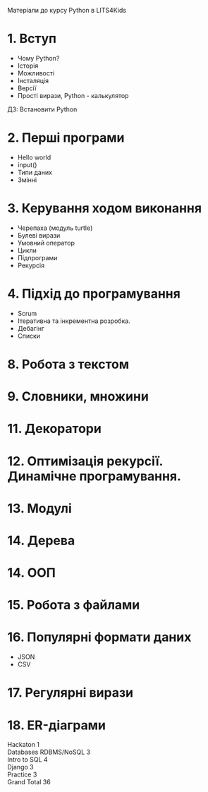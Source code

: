 Матеріали до курсу Python в LITS4Kids

# 1. Вступ
* Чому Python? 
* Історія
* Можливості
* Інсталяція
* Версії
* Прості вирази, Python - калькулятор

ДЗ: Встановити Python

# 2. Перші програми
* Hello world
* input()
* Типи даних
* Змінні

# 3. Керування ходом виконання
* Черепаха (модуль turtle)
* Булеві вирази
* Умовний оператор
* Цикли
* Підпрограми
* Рекурсія

# 4. Підхід до програмування
* Scrum
* Ітеративна та інкрементна розробка.
* Дебагінг
* Списки


# 8. Робота з текстом

# 9. Словники, множини

# 11. Декоратори

# 12. Оптимізація рекурсії. Динамічне програмування.

# 13. Модулі

# 14. Дерева

# 14. ООП

# 15. Робота з файлами

# 16. Популярні формати даних
* JSON
* CSV

# 17. Регулярні вирази

# 18. ER-діаграми 
Hackaton		1	
Databases RDBMS/NoSQL		3	
Intro to SQL		4	
Django		3	
Practice		3	
	Grand Total	36	
